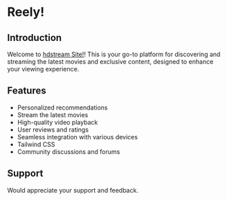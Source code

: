 # Reely!

## Introduction

Welcome to [hdstream Site!](https://hdstream.vercel.app/)! This is your go-to platform for discovering and streaming the latest movies and exclusive content, designed to enhance your viewing experience.

## Features

- Personalized recommendations
- Stream the latest movies
- High-quality video playback
- User reviews and ratings
- Seamless integration with various devices
- Tailwind CSS
- Community discussions and forums

## Support

Would appreciate your support and feedback.
